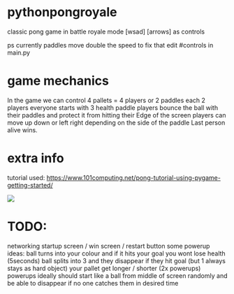 # pythonpongroyale
classic pong game in battle royale mode [wsad] [arrows] as controls

ps currently paddles move double the speed to fix that edit #controls in main.py
# game mechanics
In the game we can control 4 pallets = 4 players or 2 paddles each 2 players
everyone starts with 3 health paddle
players bounce the ball with their paddles and protect it from hitting their Edge of the screen
players can move up down or left right depending on the side of the paddle
Last person alive wins.
# extra info
tutorial used: 
https://www.101computing.net/pong-tutorial-using-pygame-getting-started/

<img src="https://i.ibb.co/YBmv08q/game.png">


# TODO:
networking
startup screen / win screen / restart button
some powerup ideas:
ball turns into your colour and if it hits your goal you wont lose health (5seconds)
ball splits into 3 and they disappear if they hit goal (but 1 always stays as hard object)
your pallet get longer / shorter (2x powerups)
powerups ideally should start like a ball from middle of screen randomly and be able to disappear if no one catches them in desired time

